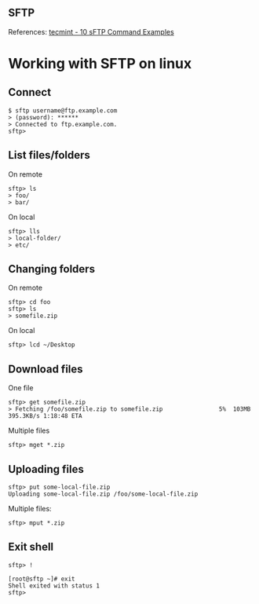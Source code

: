 SFTP
-----

References: [tecmint - 10 sFTP Command Examples](https://www.tecmint.com/sftp-command-examples/)

# Working with SFTP on linux

## Connect

```
$ sftp username@ftp.example.com
> (password): ******
> Connected to ftp.example.com.
sftp> 
```

## List files/folders
On remote
```
sftp> ls
> foo/
> bar/
```

On local
```
sftp> lls
> local-folder/
> etc/
```

## Changing folders
On remote
```
sftp> cd foo
sftp> ls
> somefile.zip
```

On local
```
sftp> lcd ~/Desktop
```

## Download files
One file
```
sftp> get somefile.zip
> Fetching /foo/somefile.zip to somefile.zip                5%  103MB 395.3KB/s 1:18:48 ETA
```

Multiple files
```
sftp> mget *.zip
```

## Uploading files
```
sftp> put some-local-file.zip
Uploading some-local-file.zip /foo/some-local-file.zip
```

Multiple files:
```
sftp> mput *.zip
```

## Exit shell

```
sftp> !

[root@sftp ~]# exit
Shell exited with status 1
sftp>
```
